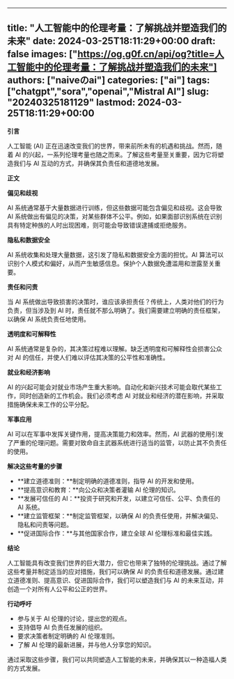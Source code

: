 
---
title: "人工智能中的伦理考量：了解挑战并塑造我们的未来"
date: 2024-03-25T18:11:29+00:00
draft: false
images: ["https://og.g0f.cn/api/og?title=人工智能中的伦理考量：了解挑战并塑造我们的未来"]
authors: ["naiveのai"]
categories: ["ai"]
tags: ["chatgpt","sora","openai","Mistral AI"]
slug: "20240325181129"
lastmod: 2024-03-25T18:11:29+00:00
---
**引言**

人工智能 (AI) 正在迅速改变我们的世界，带来前所未有的机遇和挑战。然而，随着 AI 的兴起，一系列伦理考量也随之而来。了解这些考量至关重要，因为它将塑造我们与 AI 互动的方式，并确保其负责任和道德地发展。

**正文**

**偏见和歧视**

AI 系统通常基于大量数据进行训练，但这些数据可能包含偏见和歧视。这会导致 AI 系统做出有偏见的决策，对某些群体不公平。例如，如果面部识别系统在识别具有特定种族的人时出现困难，则可能会导致错误逮捕或拒绝服务。

**隐私和数据安全**

AI 系统收集和处理大量数据，这引发了隐私和数据安全方面的担忧。AI 算法可以识别个人模式和偏好，从而产生敏感信息。保护个人数据免遭滥用和泄露至关重要。

**责任和问责**

当 AI 系统做出导致损害的决策时，谁应该承担责任？传统上，人类对他们的行为负责，但当涉及到 AI 时，责任就不那么明确了。我们需要建立明确的责任框架，以确保 AI 系统负责任地使用。

**透明度和可解释性**

AI 系统通常是复杂的，其决策过程难以理解。缺乏透明度和可解释性会损害公众对 AI 的信任，并使人们难以评估其决策的公平性和准确性。

**就业和经济影响**

AI 的兴起可能会对就业市场产生重大影响。自动化和新兴技术可能会取代某些工作，同时创造新的工作机会。我们必须考虑 AI 对就业和经济的潜在影响，并采取措施确保未来工作的公平分配。

**军事应用**

AI 可以在军事中发挥关键作用，提高决策能力和效率。然而，AI 武器的使用引发了严重的伦理问题。需要对致命自主武器系统进行适当的监管，以防止其不负责任的使用。

**解决这些考量的步骤**

* **建立道德准则：**制定明确的道德准则，指导 AI 的开发和使用。
* **提高意识和教育：**向公众和决策者灌输 AI 伦理的知识。
* **发展可信任的 AI：**投资于研究和开发，以建立可信任、公平、负责任的 AI 系统。
* **建立监管框架：**制定监管框架，以确保 AI 的负责任使用，并解决偏见、隐私和问责等问题。
* **促进国际合作：**与其他国家合作，建立全球 AI 伦理标准和最佳实践。

**结论**

人工智能具有改变我们世界的巨大潜力，但它也带来了独特的伦理挑战。通过了解这些考量并制定适当的应对措施，我们可以确保 AI 的负责任和道德发展。通过建立道德准则、提高意识、促进国际合作，我们可以塑造我们与 AI 的未来互动，并创造一个对所有人公平和公正的世界。

**行动呼吁**

* 参与关于 AI 伦理的讨论，提出您的观点。
* 支持倡导 AI 负责任发展的组织。
* 要求决策者制定明确的 AI 伦理准则。
* 了解 AI 伦理的最新进展，并与他人分享您的知识。

通过采取这些步骤，我们可以共同塑造人工智能的未来，并确保其以一种造福人类的方式发展。